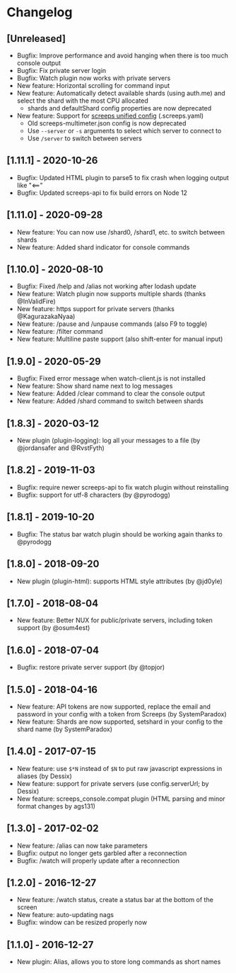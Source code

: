 # Changelog

## [Unreleased]

- Bugfix: Improve performance and avoid hanging when there is too much console output
- Bugfix: Fix private server login
- Bugfix: Watch plugin now works with private servers
- New feature: Horizontal scrolling for command input
- New feature: Automatically detect available shards (using auth.me) and select the shard with the most CPU allocated
  - shards and defaultShard config properties are now deprecated
- New feature: Support for [screeps unified config](https://github.com/screepers/screepers-standards/blob/master/SS3-Unified_Credentials_File.md) (.screeps.yaml)
  - Old screeps-multimeter.json config is now deprecated
  - Use `--server` or `-s` arguments to select which server to connect to
  - Use `/server` to switch between servers

## [1.11.1] - 2020-10-26

- Bugfix: Updated HTML plugin to parse5 to fix crash when logging output like "<=="
- Bugfix: Updated screeps-api to fix build errors on Node 12

## [1.11.0] - 2020-09-28

- New feature: You can now use /shard0, /shard1, etc. to switch between shards
- New feature: Added shard indicator for console commands

## [1.10.0] - 2020-08-10

- Bugfix: Fixed /help and /alias not working after lodash update
- New feature: Watch plugin now supports multiple shards (thanks @InValidFire)
- New feature: https support for private servers (thanks @KagurazakaNyaa)
- New feature: /pause and /unpause commands (also F9 to toggle)
- New feature: /filter command
- New feature: Multiline paste support (also shift-enter for manual input)

## [1.9.0] - 2020-05-29

- Bugfix: Fixed error message when watch-client.js is not installed
- New feature: Show shard name next to log messages
- New feature: Added /clear command to clear the console output
- New feature: Added /shard command to switch between shards

## [1.8.3] - 2020-03-12

- New plugin (plugin-logging): log all your messages to a file (by @jordansafer and @RvstFyth)

## [1.8.2] - 2019-11-03

- Bugfix: require newer screeps-api to fix watch plugin without reinstalling
- Bugfix: support for utf-8 characters (by @pyrodogg)

## [1.8.1] - 2019-10-20

- Bugfix: The status bar watch plugin should be working again thanks to @pyrodogg

## [1.8.0] - 2018-09-20

- New plugin (plugin-html): supports HTML style attributes (by @jd0yle)

## [1.7.0] - 2018-08-04

- New feature: Better NUX for public/private servers, including token support (by @osum4est)

## [1.6.0] - 2018-07-04

- Bugfix: restore private server support (by @topjor)

## [1.5.0] - 2018-04-16

- New feature: API tokens are now supported, replace the email and password in your config with a token from Screeps (by SystemParadox)
- New feature: Shards are now supported, setshard in your config to the shard name (by SystemParadox)

## [1.4.0] - 2017-07-15

- New feature: use `$*N` instead of `$N` to put raw javascript expressions in aliases (by Dessix)
- New feature: support for private servers (use config.serverUrl; by Dessix)
- New feature: screeps_console.compat plugin (HTML parsing and minor format changes by ags131)

## [1.3.0] - 2017-02-02

- New feature: /alias can now take parameters
- Bugfix: output no longer gets garbled after a reconnection
- Bugfix: /watch will properly update after a reconnection

## [1.2.0] - 2016-12-27

- New feature: /watch status, create a status bar at the bottom of the screen
- New feature: auto-updating nags
- Bugfix: window can be resized properly now

## [1.1.0] - 2016-12-27

- New plugin: Alias, allows you to store long commands as short names
